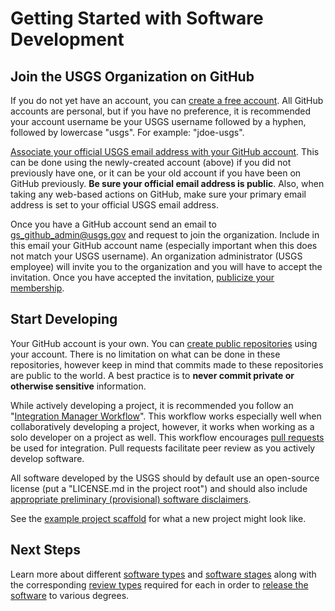 Getting Started with Software Development
=========================================


Join the USGS Organization on GitHub
------------------------------------

If you do not yet have an account, you can [create a free account][1]. All
GitHub accounts are personal, but if you have no preference, it is recommended
your account username be your USGS username followed by a hyphen, followed by
lowercase "usgs". For example: "jdoe-usgs".

[Associate your official USGS email address with your GitHub account][2]. This
can be done using the newly-created account (above) if you did not previously
have one, or it can be your old account if you have been on GitHub previously.
**Be sure your official email address is public**. Also, when taking any
web-based actions on GitHub, make sure your primary email address is set to
your official USGS email address.

Once you have a GitHub account send an email to [gs_github_admin@usgs.gov][3]
and request to join the organization. Include in this email your GitHub account
name (especially important when this does not match your USGS username). An
organization administrator (USGS employee) will invite you to the organization
and you will have to accept the invitation. Once you have accepted the
invitation, [publicize your membership][4].


Start Developing
----------------

Your GitHub account is your own. You can [create public repositories][5] using
your account. There is no limitation on what can be done in these repositories,
however keep in mind that commits made to these repositories are public to the
world. A best practice is to **never commit private or otherwise sensitive**
information.

While actively developing a project, it is recommended you follow an
"[Integration Manager Workflow][5]". This workflow works especially well
when collaboratively developing a project, however, it works when
working as a solo developer on a project as well. This workflow encourages
[pull requests][6] be used for integration. Pull requests facilitate peer review
as you actively develop software.

All software developed by the USGS should by default use an open-source license
(put a "LICENSE.md in the project root") and should also include
[appropriate preliminary (provisional) software disclaimers][7].

See the [example project scaffold][8] for what a new project might look like.


Next Steps
----------

Learn more about different [software types][9] and [software stages][10]
along with the corresponding [review types][11] required for each in order
to [release the software][12] to various degrees.



[1]: https://help.github.com/articles/signing-up-for-a-new-github-account/
[2]: https://help.github.com/articles/adding-an-email-address-to-your-github-account/
[3]: mailto:gs_github_admin@usgs.gov
[4]: https://help.github.com/articles/publicizing-or-hiding-organization-membership/
[5]: https://git-scm.com/book/en/v2/Distributed-Git-Distributed-Workflows#_integration_manager
[6]: https://help.github.com/articles/about-pull-requests/
[7]: https://www2.usgs.gov/fsp/fsp_disclaimers.asp#11
[8]: #TODO
[9]: ./types.md
[10]: ./stages.md
[11]: ./reviews.md
[12]: ./releases.md
